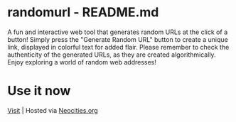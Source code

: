 # randomurl - README.md

A fun and interactive web tool that generates random URLs at the click of a button! Simply press the "Generate Random URL" button to create a unique link, displayed in colorful text for added flair. Please remember to check the authenticity of the generated URLs, as they are created algorithmically. Enjoy exploring a world of random web addresses!

# Use it now

[Visit](https://duffin.neocities.org/randomurl) | Hosted via [Neocities.org](https://neocities.org/site/duffin)
